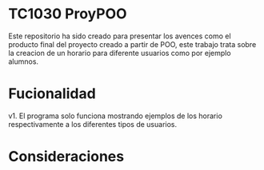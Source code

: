 # TC1030 ProyPOO
Este repositorio ha sido creado para presentar los avences como el producto final del proyecto creado a partir de POO, este trabajo trata sobre la creacion de un horario para diferente usuarios como por ejemplo alumnos.
# Fucionalidad
  v1.
  El programa solo funciona mostrando ejemplos de los horario respectivamente a los diferentes tipos de usuarios.
  
# Consideraciones
